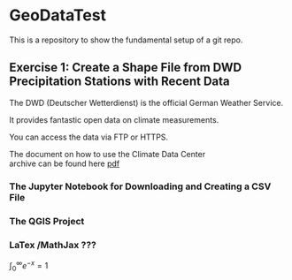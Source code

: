 # GeoDataTest

This is a repository to show the fundamental setup of a git repo.

## Exercise 1: Create a Shape File from DWD Precipitation Stations with Recent Data

The DWD (Deutscher Wetterdienst) is the official German Weather Service.

It provides fantastic open data on climate measurements.

You can access the data via FTP or HTTPS.

The document on how to use the Climate Data Center <br> archive can be found here [pdf](https://opendata.dwd.de/climate_environment/CDC/Readme_intro_CDC_ftp.pdf)


### The Jupyter Notebook for Downloading and Creating a CSV File

### The QGIS Project

### LaTex  /MathJax ???

$\int_0^{\infty}e^{-x} = 1$
